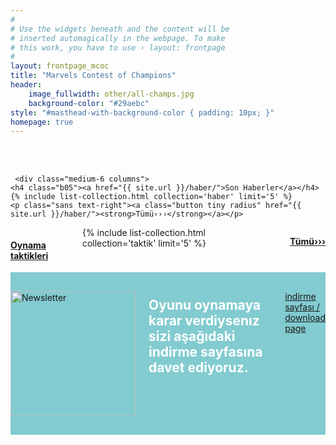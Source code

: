 ```yaml
---
#
# Use the widgets beneath and the content will be
# inserted automagically in the webpage. To make
# this work, you have to use › layout: frontpage
#
layout: frontpage_mcoc
title: "Marvels Contest of Champions"
header:
    image_fullwidth: other/all-champs.jpg
    background-color: "#29aebc"
style: "#masthead-with-background-color { padding: 10px; }"
homepage: true
---
```

<br><br>
<div class="row">

     <div class="medium-6 columns">
    <h4 class="b05"><a href="{{ site.url }}/haber/">Son Haberler</a></h4>
    {% include list-collection.html collection='haber' limit='5' %}
    <p class="sans text-right"><a class="button tiny radius" href="{{ site.url }}/haber/"><strong>Tümü›››</strong></a></p>
  </div><!-- /.medium-6.columns -->

  <div class="medium-6 columns">
    <h4 class="b05"><a href="{{ site.url }}/taktik/">Oynama taktikleri</a></h4>
    {% include list-collection.html collection='taktik' limit='5' %}
    <p class="sans text-right"><a class="button tiny radius" href="{{ site.url }}/taktik/"><strong>Tümü›››</strong></a></p>
  </div><!-- /.medium-6.columns -->
  
</div><!-- /.row -->

<div class="t0 b15" style="padding: 30px 0; background: #82cbd0;">
  <div class="row">
    <div class="small-12 text-center medium-12 columns">
      <a href="{{ site.url }}/indir-download/"><img class="left" src="{{ site.urlimg }}other/down-logo.png" width="200" height="200" alt="Newsletter"></a>
      <h2 class="shadow-black" style="margin: 10px 0; color: #fff;" >Oyunu oynamaya karar verdiysenız sizi aşağıdaki indirme sayfasına davet ediyoruz.</h2>
      <a class="radius button info shadow-black" href="{{ site.url }}/indir-download/">indirme sayfası / download page</a>
    </div><!-- /.small-12 medium-8.columns -->
  </div><!-- /.row -->
</div> 


